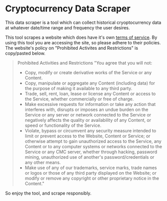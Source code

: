 # Cryptocurrency Data Scraper
This data scraper is a tool which can collect historical cryoptocurrency data at whatever date/time range and frequency the user desires.

This tool scrapes a website which does have it's own [terms of service](https://coincodex.com/page/terms-of-service/). By using this tool you are accessing the site, so please adhere to their policies.
The website's policy on "Prohibited Activites and Restrictions" is copy/pasted below.
> Prohibited Activities and Restrictions
> "You agree that you will not:
> - Copy, modify or create derivative works of the Service or any Content.
> - Copy, manipulate or aggregate any Content (including data) for the purpose of making it available to any third party.
> - Trade, sell, rent, loan, lease or license any Content or access to the Service, whether commercially or free of charge.
> - Make excessive requests for information or take any action that interferes with, disrupts or imposes an undue burden on the Service or any server or network connected to the Service or negatively affects the quality or availability of any Content, or speed or functionality of the Service.
> - Violate, bypass or circumvent any security measure intended to limit or prevent access to the Website, Content or Service; or otherwise attempt to gain unauthorized access to the Service, any Content or to any computer systems or networks connected to the Service or any CMC server, whether through hacking, password mining, unauthorized use of another's password/credentials or any other means.
> - Make use of any of our trademarks, service marks, trade names or logos or those of any third party displayed on the Website; or modify or remove any copyright or other proprietary notice in the Content."

So enjoy the tool, and scrape responsibly.
